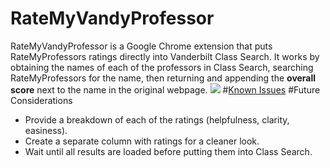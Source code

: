 # RateMyVandyProfessor
RateMyVandyProfessor is a Google Chrome extension that puts RateMyProfessors ratings directly into Vanderbilt Class Search. It works by obtaining the names of each of the professors in Class Search, searching RateMyProfessors for the name, then returning and appending the <strong>overall score</strong> next to the name in the original webpage.
<img src="http://i.imgur.com/ZcAiofW.png">
#<a href="https://github.com/jkpace/RateMyVandyProfessor/issues">Known Issues</a>
#Future Considerations
<ul>
  <li>Provide a breakdown of each of the ratings (helpfulness, clarity, easiness).</li>
  <li>Create a separate column with ratings for a cleaner look.</li>
  <li>Wait until all results are loaded before putting them into Class Search.</li>
</ul>
